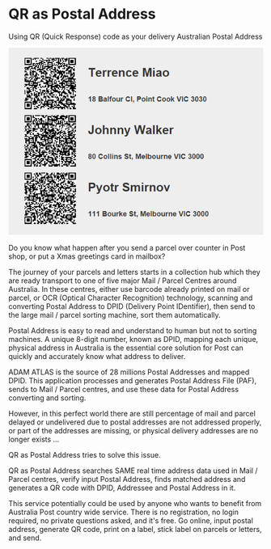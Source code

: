 # QR as Postal Address
Using QR (Quick Response) code as your delivery Australian Postal Address

![alt text][logo]

[logo]: https://raw.githubusercontent.com/TerrenceMiao/PAF/master/src/main/resources/static/images/QR%20as%20Postal%20Address.png "QR as Postal Address"

Do you know what happen after you send a parcel over counter in Post shop, or put a Xmas greetings card in mailbox?

The journey of your parcels and letters starts in a collection hub which they are ready transport to one of five major Mail / Parcel Centres around Australia. In these centres, either use barcode already printed on mail or parcel, or OCR (Optical Character Recognition) technology, scanning and converting Postal Address to DPID (Delivery Point IDentifier), then send to the large mail / parcel sorting machine, sort them automatically.

Postal Address is easy to read and understand to human but not to sorting machines. A unique 8-digit number, known as DPID, mapping each unique, physical address in Australia is the essential core solution for Post can quickly and accurately know what address to deliver.

ADAM ATLAS is the source of 28 millions Postal Addresses and mapped DPID. This application processes and generates Postal Address File (PAF), sends to Mail / Parcel centres, and use these data for Postal Address converting and sorting.

However, in this perfect world there are still percentage of mail and parcel delayed or undelivered due to postal addresses are not addressed properly, or part of the addresses are missing, or physical delivery addresses are no longer exists ...

QR as Postal Address tries to solve this issue.

QR as Postal Address searches SAME real time address data used in Mail / Parcel centres, verify input Postal Address, finds matched address and generates a QR code with DPID, Addressee and Postal Address in it.

This service potentially could be used by anyone who wants to benefit from Australia Post country wide service. There is no registration, no login required, no private questions asked, and it's free. Go online, input postal address, generate QR code, print on a label, stick label on parcels or letters, and send.
